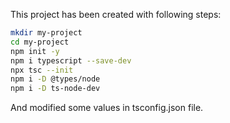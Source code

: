 This project has been created with following steps:
```bash
mkdir my-project
cd my-project
npm init -y
npm i typescript --save-dev
npx tsc --init
npm i -D @types/node
npm i -D ts-node-dev
```
And modified some values in tsconfig.json file.